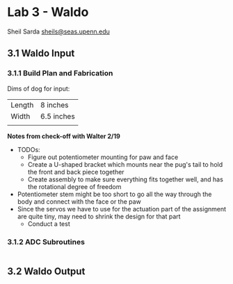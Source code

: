 # Lab 3 - Waldo

Sheil Sarda <sheils@seas.upenn.edu>

## 3.1 Waldo Input

### 3.1.1 Build Plan and Fabrication

Dims of dog for input:

| | |
|-|-|
| Length | 8 inches |
| Width | 6.5 inches |
| | |

**Notes from check-off with Walter 2/19**

- TODOs:
  - Figure out potentiometer mounting for paw and face
  - Create a U-shaped bracket which mounts near the pug's tail to hold the front and back piece together
  - Create assembly to make sure everything fits together well, and has the rotational degree of freedom
- Potentiometer stem might be too short to go all the way through the body and connect with the face or the paw
- Since the servos we have to use for the actuation part of the assignment are quite tiny, may need to shrink the design for that part
  - Conduct a test

### 3.1.2 ADC Subroutines

````C


````

## 3.2 Waldo Output
